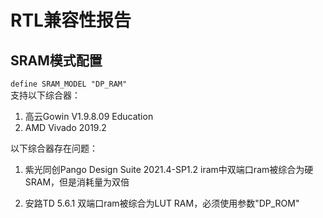 # RTL兼容性报告

## SRAM模式配置
`define SRAM_MODEL "DP_RAM"`  
支持以下综合器：  
1. 高云Gowin V1.9.8.09 Education
2. AMD Vivado 2019.2

以下综合器存在问题：  
1. 紫光同创Pango Design Suite 2021.4-SP1.2
iram中双端口ram被综合为硬SRAM，但是消耗量为双倍

2. 安路TD 5.6.1
双端口ram被综合为LUT RAM，必须使用参数"DP_ROM"

